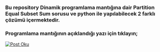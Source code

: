 ### Bu repository Dinamik programlama mantığına dair Partition Equal Subset Sum sorusu ve python ile yapılabilecek 2 farklı çözümü içermektedir.
### Programlama mantığının açıklandığı yazı için tıklayın; 
[![Post Oku](https://img.shields.io/badge/Postu-Oku-ff69b4)](https://hnscodelibrary.blogspot.com/2020/05/dinamik-programlama-nedir-yontemleri.html)

